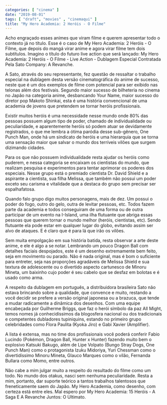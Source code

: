 ```yaml
---
categories: [ "cinema" ]
date: "2019-08-01"
tags: [ "draft", "movies" , "cinemaqui" ]
title: "My Hero Academia: 2 Heróis - O Filme"
---
```

Acho engraçado esses animes que viram filme e querem apresentar todo o
contexto já no título. Esse é o caso de My Hero Academia: 2 Heróis -
O Filme, que depois do mangá virar anime e agora virar filme tem dois
subtítulos. Imagino o título do futuro live action que será lançado:
My Hero Academia: 2 Heróis - O Filme - Live Action - Dublagem Especial
Contratada Pela Sato Company: A Revanche.

A Sato, através do seu representante, fez questão de ressaltar o
trabalho especial na dublagem desta versão cinematográfica do anime
de sucesso, neste que é um dos exemplos de filme com potencial para
ser exibido nas telonas além dos festivais. Segundo maior sucesso de
bilheteria no cinema no Japão na categoria anime, desbancando Your
Name, maior sucesso do diretor pop Makoto Shinkai, esta é uma história
convencional de uma academia de jovens que pretendem se tornar heróis
profissionais.

Existir muitos heróis é uma necessidade nesse mundo onde 80% das pessoas
possuem algum tipo de poder, chamado de individualidade ou peculiaridade,
e aparentemente heróis só podem atuar se devidamente registrados, o que
me lembra a ótima paródia desse sub-gênero, One Punch Man, onde há um
sindicato de heróis e uma hierarquia que se torna uma sensação maior
que salvar o mundo dos terríveis vilões que surgem dizimando cidades.

Para os que não possuem individualidade resta ajudar os heróis como
puderem, e nessa categoria se encaixam os cientistas do mundo, que
realizam pesquisa e experimentos para tentar aprimorar os poderes dos
especiais. Nesse grupo está o premiado cientista Dr. David Shield e
a aspirante a cientista, sua filha Melissa, que também não possui um
poder exceto seu carisma e vitalidade que a destaca do grupo sem precisar
ser espalhafatosa.

Quando falo grupo digo muitos personagens, mais de dez. Um possui o poder
do fogo, outro do gelo, outra de levitar pessoas, etc. Todos fazem parte
da academia e todos conseguiram de uma forma ou de outra participar de
um evento na I-Island, uma ilha flutuante que abriga essas pessoas que
querem tornar o mundo melhor (heróis, cientistas, etc). Sendo flutuante
ela pode estar em qualquer lugar do globo, evitando assim ser alvo de
ataques. E é claro que é para lá que irão os vilões.

Sem muita empolgação em sua história batida, resta observar a arte
deste anime, e ele é algo a se notar. Lembrando um pouco Dragon Ball
com detalhes faciais despojados, este é um desenho extremamente bem
feito, seja em movimento ou parado. Não é nada original, mas é bom o
suficiente para entreter, seja nas proporções agradáveis de Melissa
Shield e sua textura de adolescente ou o divertido aspecto cartunesco
de Minoru Mineta, um baixinho cujo poder é seu cabelo que se desfaz em
bolotas e é usado como arma.

A respeito da dublagem em português, a distribuidora brasileira Sato não
estava brincando sobre a qualidade, que convence e muito, restando a você
decidir se prefere a versão original japonesa ou a brazuca, que tende
a mudar radicamente a dinâmica dos desenhos. Com uma equipe encabeçada
por Guilherme Briggs, que faz o herói símbolo da paz All Might, temos
nomes já conhecidíssimos da blogosfera nacional ou dos tradicionais e
competentes dubladores tupiniquins, estando no primeiro grupo celebridades
como Flora Paulita (Kyoka Jiro) e Gabi Xavier (Amplifier).

A lista é extensa, mas no time dos profissionais você poderá conferir
Fabio Lucindo (Pokémon, Dragon Ball, Hunter x Hunter) fazendo muito bem
o explosivo Katsuki Bakugo, além de Lipe Volpato (Bungo Stray Dogs,
One Punch Man) como o protagonista Izuku Midoriya, Yuri Chessman como
o divertidíssimo Minoru Mineta, Glauco Marques como o vilão, Fernanda
Bullara como Momo, entre outros.

Não cabe a mim julgar muito a respeito do resultado do filme como
um todo. No mundo dos otakus, nasci sem nenhuma peculiaridade. Resta
a mim, portanto, dar suporte teórico a tantos trabalhos talentosos
que freneticamente saem do Japão. My Hero Academia, como desenho, com
certeza está entre eles. Mal espero por My Hero Academia: 15 Heróis -
A Saga E A Revanche Juntos: O Ultimato.
